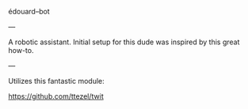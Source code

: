 édouard–bot

—

A robotic assistant. Initial setup for this dude was inspired by this great how-to.

—

Utilizes this fantastic module:

https://github.com/ttezel/twit
